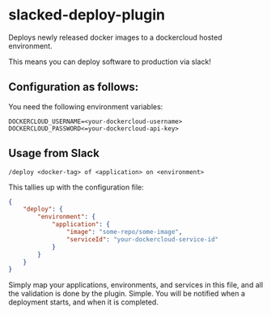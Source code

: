 # slacked-deploy-plugin

Deploys newly released docker images to a dockercloud hosted environment.

This means you can deploy software to production via slack!

## Configuration as follows:

You need the following environment variables:

```
DOCKERCLOUD_USERNAME=<your-dockercloud-username>
DOCKERCLOUD_PASSWORD<=your-dockercloud-api-key>
```

## Usage from Slack

```
/deploy <docker-tag> of <application> on <environment>
```

This tallies up with the configuration file:

```json
{
    "deploy": {
        "environment": {
            "application": {
                "image": "some-repo/some-image",
                "serviceId": "your-dockercloud-service-id"
            }
        }
    }
}
```

Simply map your applications, environments, and services in this file, and all the validation is done by the plugin. Simple. You will be notified when a deployment starts, and when it is completed.